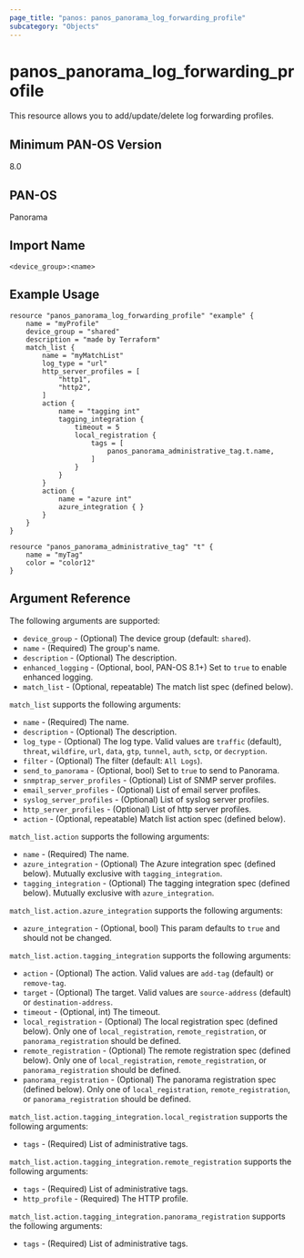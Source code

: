 ```yaml
---
page_title: "panos: panos_panorama_log_forwarding_profile"
subcategory: "Objects"
---
```


# panos_panorama_log_forwarding_profile

This resource allows you to add/update/delete log forwarding profiles.

## Minimum PAN-OS Version

8.0


## PAN-OS

Panorama


## Import Name

```shell
<device_group>:<name>
```


## Example Usage

```hcl
resource "panos_panorama_log_forwarding_profile" "example" {
    name = "myProfile"
    device_group = "shared"
    description = "made by Terraform"
    match_list {
        name = "myMatchList"
        log_type = "url"
        http_server_profiles = [
            "http1",
            "http2",
        ]
        action {
            name = "tagging int"
            tagging_integration {
                timeout = 5
                local_registration {
                    tags = [
                        panos_panorama_administrative_tag.t.name,
                    ]
                }
            }
        }
        action {
            name = "azure int"
            azure_integration { }
        }
    }
}

resource "panos_panorama_administrative_tag" "t" {
    name = "myTag"
    color = "color12"
}
```

## Argument Reference

The following arguments are supported:

* `device_group` - (Optional) The device group (default: `shared`).
* `name` - (Required) The group's name.
* `description` - (Optional) The description.
* `enhanced_logging` - (Optional, bool, PAN-OS 8.1+) Set to `true` to enable enhanced logging.
* `match_list` - (Optional, repeatable) The match list spec (defined below).

`match_list` supports the following arguments:

* `name` - (Required) The name.
* `description` - (Optional) The description.
* `log_type` - (Optional) The log type.  Valid values are `traffic` (default),
  `threat`, `wildfire`, `url`, `data`, `gtp`, `tunnel`, `auth`, `sctp`, or `decryption`.
* `filter` - (Optional) The filter (default: `All Logs`).
* `send_to_panorama` - (Optional, bool) Set to `true` to send to Panorama.
* `snmptrap_server_profiles` - (Optional) List of SNMP server profiles.
* `email_server_profiles` - (Optional) List of email server profiles.
* `syslog_server_profiles` - (Optional) List of syslog server profiles.
* `http_server_profiles` - (Optional) List of http server profiles.
* `action` - (Optional, repeatable) Match list action spec (defined below).

`match_list.action` supports the following arguments:

* `name` - (Required) The name.
* `azure_integration` - (Optional) The Azure integration spec (defined
  below).  Mutually exclusive with `tagging_integration`.
* `tagging_integration` - (Optional) The tagging integration spec (defined
  below).  Mutually exclusive with `azure_integration`.

`match_list.action.azure_integration` supports the following arguments:

* `azure_integration` - (Optional, bool) This param defaults to `true` and should
  not be changed.

`match_list.action.tagging_integration` supports the following arguments:

* `action` - (Optional) The action.  Valid values are `add-tag` (default) or
  `remove-tag`.
* `target` - (Optional) The target.  Valid values are `source-address` (default)
  or `destination-address`.
* `timeout` - (Optional, int) The timeout.
* `local_registration` - (Optional) The local registration spec (defined below).
  Only one of `local_registration`, `remote_registration`, or `panorama_registration`
  should be defined.
* `remote_registration` - (Optional) The remote registration spec (defined below).
  Only one of `local_registration`, `remote_registration`, or `panorama_registration`
  should be defined.
* `panorama_registration` - (Optional) The panorama registration spec (defined below).
  Only one of `local_registration`, `remote_registration`, or `panorama_registration`
  should be defined.

`match_list.action.tagging_integration.local_registration` supports the
following arguments:

* `tags` - (Required) List of administrative tags.

`match_list.action.tagging_integration.remote_registration` supports the
following arguments:

* `tags` - (Required) List of administrative tags.
* `http_profile` - (Required) The HTTP profile.

`match_list.action.tagging_integration.panorama_registration` supports the
following arguments:

* `tags` - (Required) List of administrative tags.
